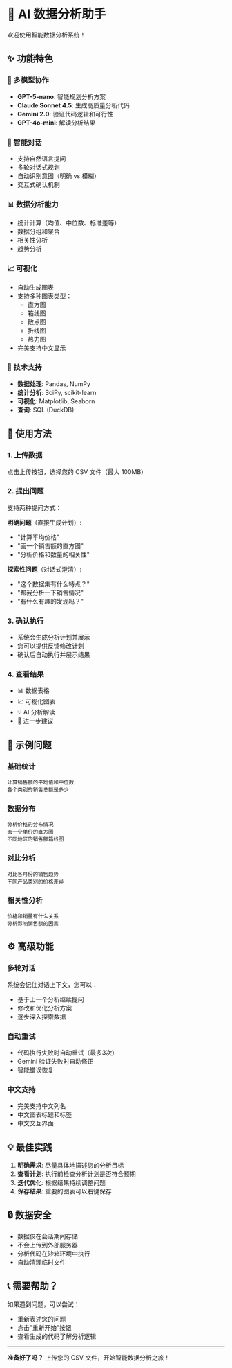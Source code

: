 # 🤖 AI 数据分析助手

欢迎使用智能数据分析系统！

## ✨ 功能特色

### 🧠 多模型协作
- **GPT-5-nano**: 智能规划分析方案
- **Claude Sonnet 4.5**: 生成高质量分析代码
- **Gemini 2.0**: 验证代码逻辑和可行性
- **GPT-4o-mini**: 解读分析结果

### 💬 智能对话
- 支持自然语言提问
- 多轮对话式规划
- 自动识别意图（明确 vs 模糊）
- 交互式确认机制

### 📊 数据分析能力
- 统计计算（均值、中位数、标准差等）
- 数据分组和聚合
- 相关性分析
- 趋势分析

### 📈 可视化
- 自动生成图表
- 支持多种图表类型：
  - 直方图
  - 箱线图  
  - 散点图
  - 折线图
  - 热力图
- 完美支持中文显示

### 🔧 技术支持
- **数据处理**: Pandas, NumPy
- **统计分析**: SciPy, scikit-learn
- **可视化**: Matplotlib, Seaborn
- **查询**: SQL (DuckDB)

## 🚀 使用方法

### 1. 上传数据
点击上传按钮，选择您的 CSV 文件（最大 100MB）

### 2. 提出问题
支持两种提问方式：

**明确问题**（直接生成计划）:
- "计算平均价格"
- "画一个销售额的直方图"
- "分析价格和数量的相关性"

**探索性问题**（对话式澄清）:
- "这个数据集有什么特点？"
- "帮我分析一下销售情况"
- "有什么有趣的发现吗？"

### 3. 确认执行
- 系统会生成分析计划并展示
- 您可以提供反馈修改计划
- 确认后自动执行并展示结果

### 4. 查看结果
- 📊 数据表格
- 📈 可视化图表
- 💡 AI 分析解读
- 💭 进一步建议

## 📝 示例问题

### 基础统计
```
计算销售额的平均值和中位数
各个类别的销售总额是多少
```

### 数据分布
```
分析价格的分布情况
画一个单价的直方图
不同地区的销售额箱线图
```

### 对比分析
```
对比各月份的销售趋势
不同产品类别的价格差异
```

### 相关性分析
```
价格和销量有什么关系
分析影响销售额的因素
```

## ⚙️ 高级功能

### 多轮对话
系统会记住对话上下文，您可以：
- 基于上一个分析继续提问
- 修改和优化分析方案
- 逐步深入探索数据

### 自动重试
- 代码执行失败时自动重试（最多3次）
- Gemini 验证失败时自动修正
- 智能错误恢复

### 中文支持
- 完美支持中文列名
- 中文图表标题和标签
- 中文交互界面

## 💡 最佳实践

1. **明确需求**: 尽量具体地描述您的分析目标
2. **查看计划**: 执行前检查分析计划是否符合预期
3. **迭代优化**: 根据结果持续调整问题
4. **保存结果**: 重要的图表可以右键保存

## 🔒 数据安全

- 数据仅在会话期间存储
- 不会上传到外部服务器
- 分析代码在沙箱环境中执行
- 自动清理临时文件

## 📞 需要帮助？

如果遇到问题，可以尝试：
- 重新表述您的问题
- 点击"重新开始"按钮
- 查看生成的代码了解分析逻辑

---

**准备好了吗？** 上传您的 CSV 文件，开始智能数据分析之旅！

